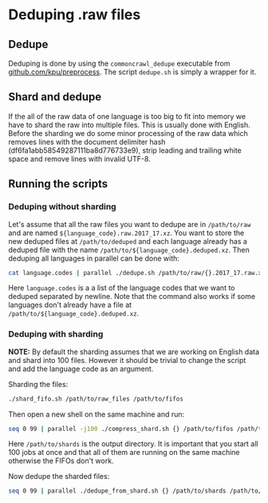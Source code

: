 # Deduping .raw files

## Dedupe

Deduping is done by using the `commoncrawl_dedupe` executable from [github.com/kpu/preprocess](github.com/kpu/preprocess). The script
`dedupe.sh` is simply a wrapper for it.

## Shard and dedupe

If the all of the raw data of one language is too big to fit into memory we have to shard the raw into multiple files. This is usually done with English.
Before the sharding we do some minor processing of the raw data which removes lines with the document delimiter hash (df6fa1abb58549287111ba8d776733e9), 
strip leading and trailing white space and remove lines with invalid UTF-8.

## Running the scripts

### Deduping without sharding

Let's assume that all the raw files you want to dedupe are in `/path/to/raw` and are named `${language_code}.raw.2017_17.xz`. You want to store the new
deduped files at `/path/to/deduped` and each language already has a deduped file with the name `/path/to/${language_code}.deduped.xz`. Then deduping
all languages in parallel can be done with:
```bash
cat language.codes | parallel ./dedupe.sh /path/to/raw/{}.2017_17.raw.xz /path/to/deduped {} /path/to/{}.deduped.xz
```
Here `language.codes` is a a list of the language codes that we want to deduped separated by newline. Note that the command also works if some languages
don't already have a file at `/path/to/${language_code}.deduped.xz`.

### Deduping with sharding

<b>NOTE:</b> By default the sharding assumes that we are working on English data and shard into 100 files. However it should be trivial to change the script and 
add the language code as an argument.

Sharding the files:
```bash
./shard_fifo.sh /path/to/raw_files /path/to/fifos
```

Then open a new shell on the same machine and run:
```bash
seq 0 99 | parallel -j100 ./compress_shard.sh {} /path/to/fifos /path/to/shards
```
Here `/path/to/shards` is the output directory. It is important that you start all 100 jobs at once and that all of them are running on the same machine 
otherwise the FIFOs don't work.

Now dedupe the sharded files:
```bash
seq 0 99 | parallel ./dedupe_from_shard.sh {} /path/to/shards /path/to/previous_deduped_files /path/to/outdir
```

